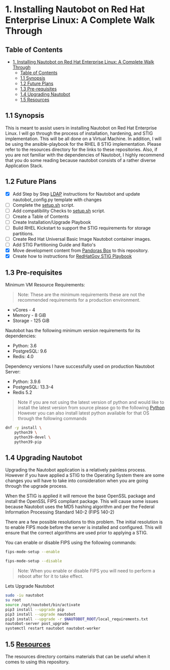 # 1. Installing Nautobot on Red Hat Enterprise Linux: A Complete Walk Through

## Table of Contents

- [1. Installing Nautobot on Red Hat Enterprise Linux: A Complete Walk Through](#1-installing-nautobot-on-red-hat-enterprise-linux-a-complete-walk-through)
  - [Table of Contents](#table-of-contents)
  - [1.1 Synopsis](#11-synopsis)
  - [1.2 Future Plans](#12-future-plans)
  - [1.3 Pre-requisites](#13-pre-requisites)
  - [1.4 Upgrading Nautobot](#14-upgrading-nautobot)
  - [1.5 Resources](#15-resources)

## 1.1 Synopsis

This is meant to assist users in installing Nautobot on Red Hat Enterprise Linux. I will go through the process of installation, hardening, and STIG implementation. This will be all done on a Virtual Machine. In addition, I will be using the ansible-playbook for the RHEL 8 STIG implementation. Please refer to the resources directory for the links to these repositories. Also, if you are not familiar with the dependencies of Nautobot, I highly recommend that you do some reading because nautobot consists of a rather diverse Application Stack.

## 1.2 Future Plans

- [X] Add Step by Step [LDAP](https://github.com/beholdenkey/Installing-Nautobot-on-RHEL-A-Complete-Walk-Through/tree/main/Configurations/LDAP) instructions for Nautobot and update nautobot_config.py template with changes
- [ ] Complete the [setup.sh](https://github.com/beholdenkey/Installing-Nautobot-on-RHEL-A-Complete-Walk-Through/blob/d6275765266b6b4ff4e1bfcdc989ecdc7662ecf4/SECURITY.md) script.
- [ ] Add compatibility Checks to [setup.sh](https://github.com/beholdenkey/Installing-Nautobot-on-RHEL-A-Complete-Walk-Through/blob/d6275765266b6b4ff4e1bfcdc989ecdc7662ecf4/SECURITY.md) script.
- [ ] Create a Table of Contents
- [ ] Create Installation/Upgrade Playbook
- [ ] Build RHEL Kickstart to support the STIG requirements for storage partitions.
- [ ] Create Red Hat Universal Basic Image Nautobot container images.
- [ ] Add STIG Partitioning Guide and Ratio's
- [X] Move development content from [Pandoras Box](https://github.com/beholdenkey/Pandoras-box) to this repository.
- [X] Create how to instructions for [RedHatGov STIG Playbook](https://github.com/RedHatGov/rhel8-stig-latest)

## 1.3 Pre-requisites

Minimum VM Resource Requirements:
>Note: These are the minimum requirements these are not the recommended requirements for a production environment.

- vCores - 4
- Memory - 8 GiB
- Storage - 125 GiB

Nautobot has the following minimum version requirements for its dependencies:

- Python: 3.6
- PostgreSQL: 9.6
- Redis: 4.0

Dependency versions I have successfully used on production Nautobot Server:

- Python: 3.9.6
- PostgreSQL: 13.3-4
- Redis 5.2

>Note if you are not using the latest version of python and would like to install the latest version from source please go to the following [Python](https://github.com/beholdenkey/Installing-Nautobot-on-RHEL-A-Complete-Walk-Through/blob/main/Resources/python_install.sh) However you can also install latest python available for that OS through the following commands

```bash
dnf -y install \
    python39 \
    python39-devel \
    python39-pip
```

## 1.4 Upgrading Nautobot

Upgrading the Nautobot application is a relatively painless process. However if you have applied a STIG to the Operating System there are some changes you will have to take into consideration when you are going through the upgrade process.

When the STIG is applied it will remove the base OpenSSL package and install the OpenSSL FIPS compliant package. This will cause some issues because Nautobot uses the MD5 hashing algorithm and per the Federal Information Processing Standard 140-2 (FIPS 140-2)

There are a few possible resolutions to this problem. The initial resolution is to enable FIPS mode before the server is installed and configured. This will ensure that the correct algorithms are used prior to applying a STIG.

You can enable or disable FIPS using the following commands:

```bash
fips-mode-setup --enable
```

```bash
fips-mode-setup --disable
```

>Note: When you enable or disable FIPS you will need to perform a reboot after for it to take effect.

Lets Upgrade Nautobot

```bash
sudo -iu nautobot
su root
source /opt/nautobot/bin/activate
pip3 install --upgrade pip
pip3 install --upgrade nautobot
pip3 install --upgrade -r $NAUTOBOT_ROOT/local_requirements.txt
nautobot-server post_upgrade
systemctl restart nautobot nautobot-worker
```

## 1.5 [Resources](https://github.com/beholdenkey/Installing-Nautobot-on-RHEL-A-Complete-Walk-Through/tree/main/Resources)

The resources directory contains materials that can be useful when it comes to using this repository.
